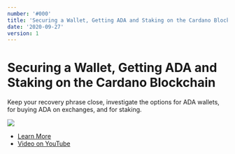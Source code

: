 ```yaml
---
number: '#000'
title: 'Securing a Wallet, Getting ADA and Staking on the Cardano Blockchain'
date: '2020-09-27'
version: 1
---      
```


# Securing a Wallet, Getting ADA and Staking on the Cardano Blockchain

Keep your recovery phrase close, investigate the options for ADA wallets, for buying ADA on exchanges, and for staking.

![](/csks/000cover.png)

- [Learn More](https://workshopmaybe.com/learn/cardano-starter-kits/cardano-starter-kit-000/)
- [Video on YouTube](https://youtu.be/lHcIVhxOVus)